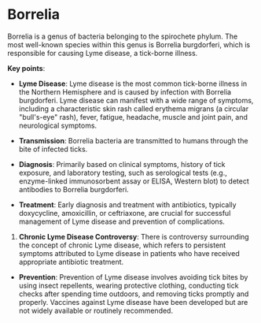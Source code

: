[//]: # (
source: gpt-3 + jph editing
tags: bacteria
)

# Borrelia

Borrelia is a genus of bacteria belonging to the spirochete phylum. The most well-known species within this genus is Borrelia burgdorferi, which is responsible for causing Lyme disease, a tick-borne illness.

**Key points**:

* **Lyme Disease**: Lyme disease is the most common tick-borne illness in the Northern Hemisphere and is caused by infection with Borrelia burgdorferi. Lyme disease can manifest with a wide range of symptoms, including a characteristic skin rash called erythema migrans (a circular "bull's-eye" rash), fever, fatigue, headache, muscle and joint pain, and neurological symptoms.

* **Transmission**: Borrelia bacteria are transmitted to humans through the bite of infected ticks.

* **Diagnosis**: Primarily based on clinical symptoms, history of tick exposure, and laboratory testing, such as serological tests (e.g., enzyme-linked immunosorbent assay or ELISA, Western blot) to detect antibodies to Borrelia burgdorferi.

* **Treatment**: Early diagnosis and treatment with antibiotics, typically doxycycline, amoxicillin, or ceftriaxone, are crucial for successful management of Lyme disease and prevention of complications.

1. **Chronic Lyme Disease Controversy**: There is controversy surrounding the concept of chronic Lyme disease, which refers to persistent symptoms attributed to Lyme disease in patients who have received appropriate antibiotic treatment.

* **Prevention**: Prevention of Lyme disease involves avoiding tick bites by using insect repellents, wearing protective clothing, conducting tick checks after spending time outdoors, and removing ticks promptly and properly. Vaccines against Lyme disease have been developed but are not widely available or routinely recommended.
